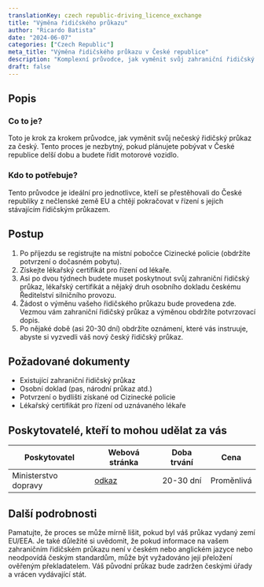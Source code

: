 ```yaml
---
translationKey: czech republic-driving_licence_exchange
title: "Výměna řidičského průkazu"
author: "Ricardo Batista"
date: "2024-06-07"
categories: ["Czech Republic"]
meta_title: "Výměna řidičského průkazu v České republice"
description: "Komplexní průvodce, jak vyměnit svůj zahraniční řidičský průkaz v České republice."
draft: false
---
```


## Popis
### Co to je?
Toto je krok za krokem průvodce, jak vyměnit svůj nečeský řidičský průkaz za český. Tento proces je nezbytný, pokud plánujete pobývat v České republice delší dobu a budete řídit motorové vozidlo.

### Kdo to potřebuje?
Tento průvodce je ideální pro jednotlivce, kteří se přestěhovali do České republiky z nečlenské země EU a chtějí pokračovat v řízení s jejich stávajícím řidičským průkazem.

## Postup
1. Po příjezdu se registrujte na místní pobočce Cizinecké policie (obdržíte potvrzení o dočasném pobytu).
2. Získejte lékařský certifikát pro řízení od lékaře.
3. Asi po dvou týdnech budete muset poskytnout svůj zahraniční řidičský průkaz, lékařský certifikát a nějaký druh osobního dokladu českému Ředitelství silničního provozu.
4. Žádost o výměnu vašeho řidičského průkazu bude provedena zde. Vezmou vám zahraniční řidičský průkaz a výměnou obdržíte potvrzovací dopis.
5. Po nějaké době (asi 20-30 dní) obdržíte oznámení, které vás instruuje, abyste si vyzvedli váš nový český řidičský průkaz.

## Požadované dokumenty
- Existující zahraniční řidičský průkaz
- Osobní doklad (pas, národní průkaz atd.)
- Potvrzení o bydlišti získané od Cizinecké policie
- Lékařský certifikát pro řízení od uznávaného lékaře

## Poskytovatelé, kteří to mohou udělat za vás

| Poskytovatel        |     Webová stránka     |     Doba trvání    |       Cena      |
| --------------- | --------------- |  :-------------: | :-------------: |
| Ministerstvo dopravy      | [odkaz](http://www.mdcr.cz/)       |      20-30 dní      |        Proměnlivá       |

## Další podrobnosti
Pamatujte, že proces se může mírně lišit, pokud byl váš průkaz vydaný zemí EU/EEA. Je také důležité si uvědomit, že pokud informace na vašem zahraničním řidičském průkazu není v českém nebo anglickém jazyce nebo neodpovídá českým standardům, může být vyžadováno její přeložení ověřeným překladatelem. Váš původní průkaz bude zadržen českými úřady a vrácen vydávající stát.